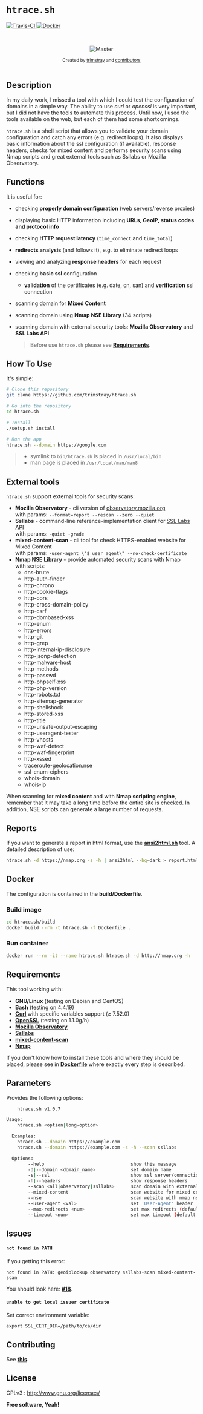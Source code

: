 <h1 align="left"><code>htrace.sh</code></h1>

<p align="left">
  <a href="https://travis-ci.org/trimstray/htrace.sh">
    <img src="https://travis-ci.org/trimstray/htrace.sh.svg?branch=master"
        alt="Travis-CI">
  </a>
  <a href="https://github.com/trimstray/htrace.sh/tree/master/build">
    <img src="https://img.shields.io/badge/Docker-Support-blue.svg"
        alt="Docker">
  </a>
</p>

<br>

<p align="center">
    <img src="https://github.com/trimstray/htrace.sh/blob/master/doc/img/htrace.sh_preview.png"
        alt="Master">
</p>

<div align="center">
  <sub>Created by
  <a href="https://twitter.com/trimstray">trimstray</a> and
  <a href="https://github.com/trimstray/htrace.sh/graphs/contributors">
    contributors
  </a>
</div>

<br>

## Description

In my daily work, I missed a tool with which I could test the configuration of domains in a simple way. The ability to use *curl* or *openssl* is very important, but I did not have the tools to automate this process. Until now, I used the tools available on the web, but each of them had some shortcomings.

`htrace.sh` is a shell script that allows you to validate your domain configuration and catch any errors (e.g. redirect loops). It also displays basic information about the ssl configuration (if available), response headers, checks for mixed content and performs security scans using Nmap scripts and great external tools such as Ssllabs or Mozilla Observatory.

## Functions

It is useful for:

- checking **properly domain configuration** (web servers/reverse proxies)
- displaying basic HTTP information including **URLs, GeoIP, status codes and protocol info**
- checking **HTTP request latency** (`time_connect` and `time_total`)
- **redirects analysis** (and follows it), e.g. to eliminate redirect loops
- viewing and analyzing **response headers** for each request
- checking **basic ssl** configuration
  - **validation** of the certificates (e.g. date, cn, san) and **verification** ssl connection
- scanning domain for **Mixed Content**
- scanning domain using **Nmap NSE Library** (34 scripts)
- scanning domain with external security tools: **Mozilla Observatory** and **SSL Labs API**

  > Before use `htrace.sh` please see **[Requirements](#requirements)**.

## How To Use

It's simple:

```bash
# Clone this repository
git clone https://github.com/trimstray/htrace.sh

# Go into the repository
cd htrace.sh

# Install
./setup.sh install

# Run the app
htrace.sh --domain https://google.com
```

> * symlink to `bin/htrace.sh` is placed in `/usr/local/bin`
> * man page is placed in `/usr/local/man/man8`

## External tools

`htrace.sh` support external tools for security scans:

- **Mozilla Observatory** - cli version of [observatory.mozilla.org](https://observatory.mozilla.org/)  
  with params: `--format=report --rescan --zero --quiet`
- **Ssllabs** - command-line reference-implementation client for [SSL Labs API](https://www.ssllabs.com/ssltest/)  
  with params: `-quiet -grade`
- **mixed-content-scan** - cli tool for check HTTPS-enabled website for Mixed Content  
  with params: `-user-agent \"$_user_agent\" --no-check-certificate`
- **Nmap NSE Library** - provide automated security scans with Nmap  
  with scripts:
  * dns-brute
  * http-auth-finder
  * http-chrono
  * http-cookie-flags
  * http-cors
  * http-cross-domain-policy
  * http-csrf
  * http-dombased-xss
  * http-enum
  * http-errors
  * http-git
  * http-grep
  * http-internal-ip-disclosure
  * http-jsonp-detection
  * http-malware-host
  * http-methods
  * http-passwd
  * http-phpself-xss
  * http-php-version
  * http-robots.txt
  * http-sitemap-generator
  * http-shellshock
  * http-stored-xss
  * http-title
  * http-unsafe-output-escaping
  * http-useragent-tester
  * http-vhosts
  * http-waf-detect
  * http-waf-fingerprint
  * http-xssed
  * traceroute-geolocation.nse
  * ssl-enum-ciphers
  * whois-domain
  * whois-ip

When scanning for **mixed content** and with **Nmap scripting engine**, remember that it may take a long time before the entire site is checked. In addition, NSE scripts can generate a large number of requests.

## Reports

If you want to generate a report in html format, use the **[ansi2html.sh](https://raw.githubusercontent.com/pixelb/scripts/master/scripts/ansi2html.sh)** tool. A detailed description of use:

```bash
htrace.sh -d https://nmap.org -s -h | ansi2html --bg=dark > report.html
```

## Docker

The configuration is contained in the **build/Dockerfile**.

### Build image

```bash
cd htrace.sh/build
docker build --rm -t htrace.sh -f Dockerfile .
```

### Run container

```bash
docker run --rm -it --name htrace.sh htrace.sh -d http://nmap.org -h
```

## Requirements

This tool working with:

- **GNU/Linux** (testing on Debian and CentOS)
- **[Bash](https://www.gnu.org/software/bash/)** (testing on 4.4.19)
- **[Curl](https://curl.haxx.se/)** with specific variables support (≥ 7.52.0)
- **[OpenSSL](https://www.openssl.org/)** (testing on 1.1.0g/h)
- **[Mozilla Observatory](https://github.com/mozilla/http-observatory)**
- **[Ssllabs](https://github.com/ssllabs/ssllabs-scan)**
- **[mixed-content-scan](https://github.com/bramus/mixed-content-scan)**
- **[Nmap](https://nmap.org/)**

If you don't know how to install these tools and where they should be placed, please see in **[Dockerfile](https://github.com/trimstray/htrace.sh/blob/master/build/Dockerfile)** where exactly every step is described.

## Parameters

Provides the following options:

```bash
    htrace.sh v1.0.7

Usage:
    htrace.sh <option|long-option>

  Examples:
    htrace.sh --domain https://example.com
    htrace.sh --domain https://example.com -s -h --scan ssllabs

  Options:
        --help                                show this message
        -d|--domain <domain_name>             set domain name
        -s|--ssl                              show ssl server/connection params
        -h|--headers                          show response headers
        --scan <all|observatory|ssllabs>      scan domain with external security tools
        --mixed-content                       scan website for mixed content
        --nse                                 scan website with nmap nse library
        --user-agent <val>                    set 'User-Agent' header
        --max-redirects <num>                 set max redirects (default: 10)
        --timeout <num>                       set max timeout (default: 15)
```

## Issues

#### `not found in PATH`

If you getting this error:

```
not found in PATH: geoiplookup observatory ssllabs-scan mixed-content-scan
```

You should look here: **[#18](https://github.com/trimstray/htrace.sh/issues/18)**.

#### `unable to get local issuer certificate`

Set correct environment variable:

```
export SSL_CERT_DIR=/path/to/ca/dir
```

## Contributing

See **[this](CONTRIBUTING.md)**.

## License

GPLv3 : <http://www.gnu.org/licenses/>

**Free software, Yeah!**
